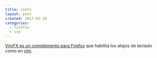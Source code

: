 ```yaml
---
title: vimfx
layout: post
created: 2017-03-18
categories:
  - firefox
  - vim
---
```


[VimFX es un complemento para Firefox](https://github.com/akhodakivskiy/VimFx) que habilita los atajos de teclado como en [vim](http://www.vim.org).

